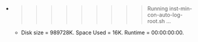 * >>>>>>>>> Running inst-min-con-auto-log-root.sh ...
  * Disk size = 989728K. Space Used = 16K. Runtime = 00:00:00:00.
